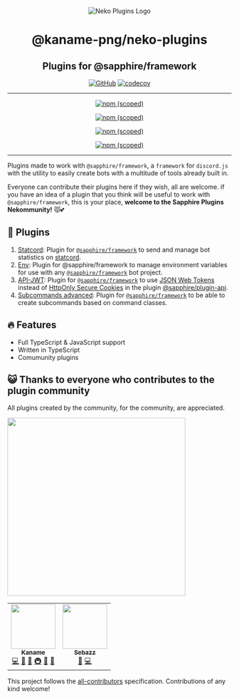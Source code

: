 <!-- markdownlint-disable -->
<div align="center">

![Neko Plugins Logo](https://raw.githubusercontent.com/kaname-png/neko-plugins/main/assets/logo.png)

# @kaname-png/neko-plugins

## Plugins for @sapphire/framework

[![GitHub](https://img.shields.io/github/license/kaname-png/neko-plugins)](https://github.com/kaname-png/neko-plugins/blob/main/LICENSE.md)
[![codecov](https://codecov.io/gh/kaname-png/neko-plugins/branch/main/graph/badge.svg?token=7B0AVB4YG6)](https://codecov.io/gh/kaname-png/neko-plugins)

---

[![npm (scoped)](https://img.shields.io/npm/v/@kaname-png/plugin-statcord?color=crimson&label=%40kaname-png%2Fplugin-statcord&logo=npm)](https://www.npmjs.com/package/@kaname-png/plugin-statcord)

[![npm (scoped)](https://img.shields.io/npm/v/@kaname-png/plugin-env?color=crimson&label=%40kaname-png%2Fplugin-env&logo=npm)](https://www.npmjs.com/package/@kaname-png/plugin-env)

[![npm (scoped)](https://img.shields.io/npm/v/@kaname-png/plugin-api-jwt?color=crimson&label=%40kaname-png%2Fplugin-api-jwt&logo=npm)](https://www.npmjs.com/package/@kaname-png/plugin-api-jwt)

[![npm (scoped)](https://img.shields.io/npm/v/@kaname-png/plugin-subcommands-advanced?color=crimson&label=%40kaname-png%2Fplugin-subcommands-advanced&logo=npm)](https://www.npmjs.com/package/@kaname-png/plugin-subcommands-advanced)

---

</div>
<!-- markdownlint-restore -->

Plugins made to work with `@sapphire/framework`, a `framework` for `discord.js` with the utility to easily create bots with a multitude of tools already built in.

Everyone can contribute their plugins here if they wish, all are welcome. if you have an idea of a plugin that you think will be useful to work with `@sapphire/framework`, this is your place, **welcome to the Sapphire Plugins Nekommunity!** 😾💕

## 📑 Plugins

1. [Statcord](https://github.com/kaname-png/neko-plugins/tree/main/packages/statcord): Plugin for
   [`@sapphire/framework`](https://github.com/sapphiredev/framework) to send and manage bot statistics on
   [statcord](https://statcord.com).
2. [Env](https://github.com/kaname-png/neko-plugins/tree/main/packages/env): Plugin for @sapphire/framework to manage environment
   variables for use with any [`@sapphire/framework`](https://github.com/sapphiredev/framework) bot project.
3. [API-JWT](https://github.com/kaname-png/neko-plugins/tree/main/packages/api-jwt): Plugin for
   [`@sapphire/framework`](https://github.com/sapphiredev/framework) to use [JSON Web Tokens](https://jwt.io) instead of
   [HttpOnly Secure Cookies](https://developer.mozilla.org/en-US/docs/Web/HTTP/Cookies) in the plugin [@sapphire/plugin-api](https://www.npmjs.com/package/@sapphire/plugin-api).
4. [Subcommands advanced](https://github.com/kaname-png/neko-plugins/tree/main/packages/subcommands-advanced): Plugin for [`@sapphire/framework`](https://github.com/sapphiredev/framework) to be able to create subcommands based on command classes.

## 🔥 Features

-   Full TypeScript & JavaScript support
-   Written in TypeScript
-   Comumunity plugins

## 😺 Thanks to everyone who contributes to the plugin community

All plugins created by the community, for the community, are appreciated.

<!-- markdownlint-disable -->
<img src="https://imoutosite.files.wordpress.com/2019/06/67bc8-aw379865_03.gif?w=336" width="400" heigth="400">
<!-- markdownlint-restore -->

<!-- ALL-CONTRIBUTORS-LIST:START - Do not remove or modify this section -->
<!-- prettier-ignore-start -->
<!-- markdownlint-disable -->
<table>
  <tr>
    <td align="center"><a href="https://kaname.netlify.app"><img src="https://avatars.githubusercontent.com/u/56084970?v=4?s=100" width="100px;" alt=""/><br /><sub><b>Kaname</b></sub></a><br /><a href="https://github.com/kaname-png/neko-plugins/commits?author=kaname-png" title="Code">💻</a> <a href="https://github.com/kaname-png/neko-plugins/issues?q=author%3Akaname-png" title="Bug reports">🐛</a> <a href="https://github.com/kaname-png/neko-plugins/commits?author=kaname-png" title="Documentation">📖</a> <a href="#infra-kaname-png" title="Infrastructure (Hosting, Build-Tools, etc)">🚇</a> <a href="#maintenance-kaname-png" title="Maintenance">🚧</a> <a href="https://github.com/kaname-png/neko-plugins/pulls?q=is%3Apr+reviewed-by%3Akaname-png" title="Reviewed Pull Requests">👀</a></td>
    <td align="center"><a href="http://nino.fun"><img src="https://avatars.githubusercontent.com/u/90474850?v=4?s=100" width="100px;" alt=""/><br /><sub><b>Sebazz</b></sub></a><br /><a href="https://github.com/kaname-png/neko-plugins/issues?q=author%3AuSebazz" title="Bug reports">🐛</a> <a href="https://github.com/kaname-png/neko-plugins/commits?author=uSebazz" title="Code">💻</a></td>
  </tr>
</table>

<!-- markdownlint-restore -->
<!-- prettier-ignore-end -->

<!-- ALL-CONTRIBUTORS-LIST:END -->

This project follows the [all-contributors](https://github.com/all-contributors/all-contributors) specification. Contributions of any kind welcome!
